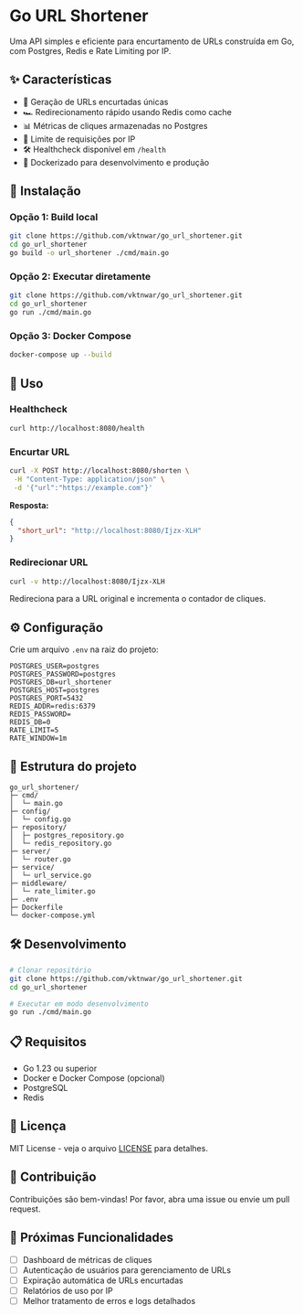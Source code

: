 # Go URL Shortener

Uma API simples e eficiente para encurtamento de URLs construída em Go, com Postgres, Redis e Rate Limiting por IP.

## ✨ Características

* 🔗 Geração de URLs encurtadas únicas
* 🏎 Redirecionamento rápido usando Redis como cache
* 📊 Métricas de cliques armazenadas no Postgres
* 🚦 Limite de requisições por IP
* 🛠 Healthcheck disponível em `/health`
* 🐳 Dockerizado para desenvolvimento e produção

## 🚀 Instalação

### Opção 1: Build local

```bash
git clone https://github.com/vktnwar/go_url_shortener.git
cd go_url_shortener
go build -o url_shortener ./cmd/main.go
```

### Opção 2: Executar diretamente

```bash
git clone https://github.com/vktnwar/go_url_shortener.git
cd go_url_shortener
go run ./cmd/main.go
```

### Opção 3: Docker Compose

```bash
docker-compose up --build
```

## 📖 Uso

### Healthcheck

```bash
curl http://localhost:8080/health
```

### Encurtar URL

```bash
curl -X POST http://localhost:8080/shorten \
 -H "Content-Type: application/json" \
 -d '{"url":"https://example.com"}'
```

**Resposta:**

```json
{
  "short_url": "http://localhost:8080/Ijzx-XLH"
}
```

### Redirecionar URL

```bash
curl -v http://localhost:8080/Ijzx-XLH
```

Redireciona para a URL original e incrementa o contador de cliques.

## ⚙️ Configuração

Crie um arquivo `.env` na raiz do projeto:

```env
POSTGRES_USER=postgres
POSTGRES_PASSWORD=postgres
POSTGRES_DB=url_shortener
POSTGRES_HOST=postgres
POSTGRES_PORT=5432
REDIS_ADDR=redis:6379
REDIS_PASSWORD=
REDIS_DB=0
RATE_LIMIT=5
RATE_WINDOW=1m
```

## 🧩 Estrutura do projeto

```
go_url_shortener/
├─ cmd/
│  └─ main.go
├─ config/
│  └─ config.go
├─ repository/
│  ├─ postgres_repository.go
│  └─ redis_repository.go
├─ server/
│  └─ router.go
├─ service/
│  └─ url_service.go
├─ middleware/
│  └─ rate_limiter.go
├─ .env
├─ Dockerfile
└─ docker-compose.yml
```

## 🛠️ Desenvolvimento

```bash
# Clonar repositório
git clone https://github.com/vktnwar/go_url_shortener.git
cd go_url_shortener

# Executar em modo desenvolvimento
go run ./cmd/main.go
```

## 📋 Requisitos

* Go 1.23 ou superior
* Docker e Docker Compose (opcional)
* PostgreSQL
* Redis

## 📄 Licença

MIT License - veja o arquivo [LICENSE](LICENSE) para detalhes.

## 🤝 Contribuição

Contribuições são bem-vindas! Por favor, abra uma issue ou envie um pull request.

## 🚧 Próximas Funcionalidades

* [ ] Dashboard de métricas de cliques
* [ ] Autenticação de usuários para gerenciamento de URLs
* [ ] Expiração automática de URLs encurtadas
* [ ] Relatórios de uso por IP
* [ ] Melhor tratamento de erros e logs detalhados

